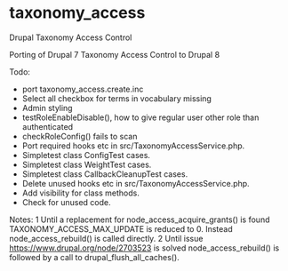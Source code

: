 # taxonomy_access
Drupal Taxonomy Access Control

Porting of Drupal 7 Taxonomy Access Control to Drupal 8

Todo:
- port taxonomy_access.create.inc
- Select all checkbox for terms in vocabulary missing
- Admin styling
- testRoleEnableDisable(), how to give regular user other role than authenticated
- checkRoleConfig() fails to scan
- Port required hooks etc in src/TaxonomyAccessService.php.
- Simpletest class ConfigTest cases.
- Simpletest class WeightTest cases.
- Simpletest class CallbackCleanupTest cases.
- Delete unused hooks etc in src/TaxonomyAccessService.php.
- Add visibility for class methods.
- Check for unused code.

Notes:
1 Until a replacement for node_access_acquire_grants() is found
  TAXONOMY_ACCESS_MAX_UPDATE is reduced to 0.
  Instead node_access_rebuild() is called directly.
2 Until issue https://www.drupal.org/node/2703523 is solved
  node_access_rebuild() is followed by a call to drupal_flush_all_caches().
